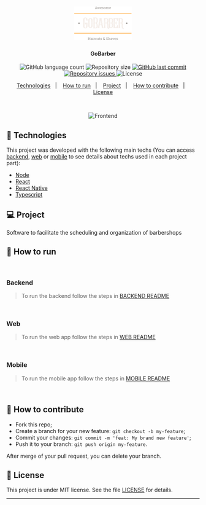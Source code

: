 <h1 align="center">
  <img alt="GoBarber" title="#GoBarber" src=".github/logo.svg" width="150px" />
</h1>

<h4 align="center">
  GoBarber
</h4>
<p align="center">
  <img alt="GitHub language count" src="https://img.shields.io/github/languages/count/gagigante/GoBarber">

  <img alt="Repository size" src="https://img.shields.io/github/repo-size/gagigante/GoBarber">
  
  <a href="https://github.com/gagigante/GoBarber/commits/master">
    <img alt="GitHub last commit" src="https://img.shields.io/github/last-commit/gagigante/GoBarber">
  </a>

  <a href="https://github.com/gagigante/GoBarber/issues">
    <img alt="Repository issues" src="https://img.shields.io/github/issues/gagigante/GoBarber">
  </a>

  <img alt="License" src="https://img.shields.io/badge/license-MIT-brightgreen">

<p align="center">
  <a href="#rocket-technologies">Technologies</a>&nbsp;&nbsp;&nbsp;|&nbsp;&nbsp;&nbsp;
  <a href="#runner-how-to-run">How to run</a>&nbsp;&nbsp;&nbsp;|&nbsp;&nbsp;&nbsp;
  <a href="#-project">Project</a>&nbsp;&nbsp;&nbsp;|&nbsp;&nbsp;&nbsp;
  <a href="#-how-to-contribute">How to contribute</a>&nbsp;&nbsp;&nbsp;|&nbsp;&nbsp;&nbsp;
  <a href="#memo-license">License</a>
</p>

<br>

<p align="center">
  <img alt="Frontend" src=".github/app.gif">
</p>

## :rocket: Technologies

This project was developed with the following main techs (You can access [backend](./backend), [web](./web) or [mobile](./mobile) to see details about techs used in each project part):

- [Node](https://nodejs.org/en/)
- [React](https://reactjs.org/)
- [React Native](https://reactnative.dev/)
- [Typescript](https://www.typescriptlang.org/)


## 💻 Project

Software to facilitate the scheduling and organization of barbershops

## :runner: How to run

<br>

### Backend

> To run the backend follow the steps in [BACKEND README](./backend/README.md)

<br>

### Web

> To run the web app follow the steps in [WEB README](./web/README.md)

<br>

### Mobile

> To run the mobile app follow the steps in [MOBILE README](./mobile/README.md)

<br>

## 🤔 How to contribute

- Fork this repo;
- Create a branch for your new feature: `git checkout -b my-feature`;
- Commit your changes: `git commit -m 'feat: My brand new feature'`;
- Push it to your branch: `git push origin my-feature`.

After merge of your pull request, you can delete your branch.

## :memo: License

This project is under MIT license. See the file [LICENSE](LICENSE) for details.

---